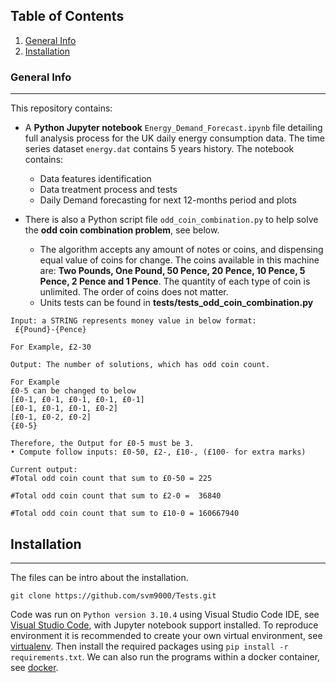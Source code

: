 ## Table of Contents
1. [General Info](#general-info)
2. [Installation](#installation)

### General Info
***
This repository contains:
  * A **Python Jupyter notebook** `Energy_Demand_Forecast.ipynb` file detailing full analysis process for the UK daily energy consumption data. The time series dataset `energy.dat` 
    contains 5 years history. The notebook contains:
    * Data features identification
    * Data treatment process and tests
    * Daily Demand forecasting for next 12-months period and plots
    
  * There is also a Python script file `odd_coin_combination.py` to help solve the **odd coin combination problem**, see below. 
      * The algorithm accepts any amount of notes or coins, and dispensing equal value of coins for change. The coins available in this machine are: **Two Pounds, One  Pound, 50 Pence, 20 Pence, 10 Pence, 5 Pence, 2 Pence and 1 Pence**. The quantity of each type of coin is unlimited. The order of coins does not matter.
      * Units tests can be found in **tests/tests_odd_coin_combination.py**
```
Input: a STRING represents money value in below format:
 £{Pound}-{Pence} 

For Example, £2-30

Output: The number of solutions, which has odd coin count.

For Example
£0-5 can be changed to below
[£0-1, £0-1, £0-1, £0-1, £0-1]
[£0-1, £0-1, £0-1, £0-2]
[£0-1, £0-2, £0-2]
{£0-5}

Therefore, the Output for £0-5 must be 3.
• Compute follow inputs: £0-50, £2-, £10-, (£100- for extra marks)

Current output:
#Total odd coin count that sum to £0-50 = 225

#Total odd coin count that sum to £2-0 =  36840

#Total odd coin count that sum to £10-0 = 160667940
```

## Installation
***
The files can be  intro about the installation. 
```
git clone https://github.com/svm9000/Tests.git

```
Code was run on `Python version 3.10.4` using Visual Studio Code IDE, see [Visual Studio Code](https://code.visualstudio.com/), with Jupyter notebook support installed. To reproduce environment it is recommended to create your own virtual environment, see [virtualenv](https://virtualenv.pypa.io/en/stable/). Then install the required packages using `pip install -r requirements.txt`. We can also run the programs within a docker container, see [docker](https://docs.docker.com/language/python/build-images/).

